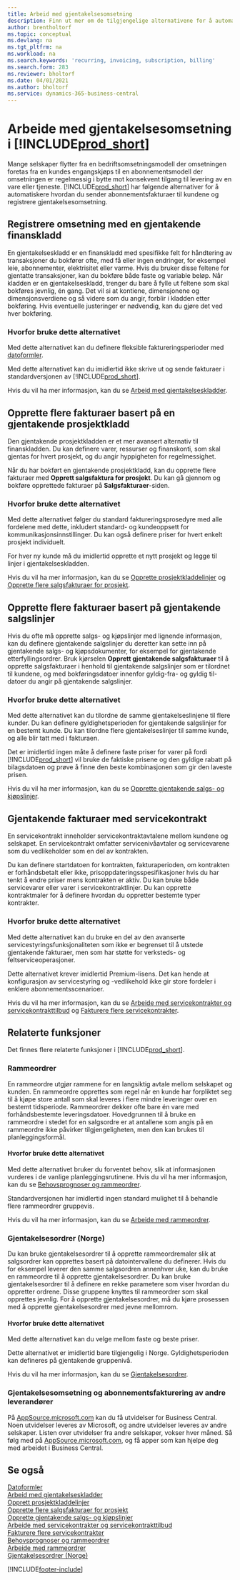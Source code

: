 ```yaml
---
title: Arbeid med gjentakelsesomsetning
description: Finn ut mer om de tilgjengelige alternativene for å automatisere sending av abonnementsfakturaer til kundene og registrere gjentakelsesomsetning.
author: brentholtorf
ms.topic: conceptual
ms.devlang: na
ms.tgt_pltfrm: na
ms.workload: na
ms.search.keywords: 'recurring, invoicing, subscription, billing'
ms.search.form: 283
ms.reviewer: bholtorf
ms.date: 04/01/2021
ms.author: bholtorf
ms.service: dynamics-365-business-central
---
```

# <a name="work-with-recurring-revenue-in-"></a>Arbeide med gjentakelsesomsetning i [!INCLUDE[prod_short](includes/prod_short.md)]

Mange selskaper flytter fra en bedriftsomsetningsmodell der omsetningen foretas fra en kundes engangskjøps til en abonnementsmodell der omsetningen er regelmessig i bytte mot konsekvent tilgang til levering av en vare eller tjeneste.
[!INCLUDE[prod_short](includes/prod_short.md)] har følgende alternativer for å automatiskere hvordan du sender abonnementsfakturaer til kundene og registrere gjentakelsesomsetning. 

## <a name="register-revenue-with-a-recurring-general-journal"></a>Registrere omsetning med en gjentakende finanskladd

En gjentakelseskladd er en finanskladd med spesifikke felt for håndtering av transaksjoner du bokfører ofte, med få eller ingen endringer, for eksempel leie, abonnementer, elektrisitet eller varme. Hvis du bruker disse feltene for gjentatte transaksjoner, kan du bokføre både faste og variable beløp. Når kladden er en gjentakelseskladd, trenger du bare å fylle ut feltene som skal bokføres jevnlig, én gang. Det vil si at kontiene, dimensjonene og dimensjonsverdiene og så videre som du angir, forblir i kladden etter bokføring. Hvis eventuelle justeringer er nødvendig, kan du gjøre det ved hver bokføring.

### <a name="why-use-this-option"></a>Hvorfor bruke dette alternativet

Med dette alternativet kan du definere fleksible faktureringsperioder med [datoformler](ui-enter-date-ranges.md#use-date-formulas).

Med dette alternativet kan du imidlertid ikke skrive ut og sende fakturaer i standardversjonen av [!INCLUDE[prod_short](includes/prod_short.md)].  

Hvis du vil ha mer informasjon, kan du se [Arbeid med gjentakelseskladder](ui-work-general-journals.md#work-with-recurring-journals).  

## <a name="create-multiple-invoices-based-on-a-recurring-job-journal"></a>Opprette flere fakturaer basert på en gjentakende prosjektkladd

Den gjentakende prosjektkladden er et mer avansert alternativ til finanskladden. Du kan definere varer, ressurser og finanskonti, som skal gjentas for hvert prosjekt, og du angir hyppigheten for regelmessighet.  

Når du har bokført en gjentakende prosjektkladd, kan du opprette flere fakturaer med **Opprett salgsfaktura for prosjekt**. Du kan gå gjennom og bokføre opprettede fakturaer på **Salgsfakturaer**-siden.

### <a name="why-use-this-option-1"></a>Hvorfor bruke dette alternativet

Med dette alternativet følger du standard faktureringsprosedyre med alle fordelene med dette, inkludert standard- og kundeoppsett for kommunikasjonsinnstillinger. Du kan også definere priser for hvert enkelt prosjekt individuelt.

For hver ny kunde må du imidlertid opprette et nytt prosjekt og legge til linjer i gjentakelseskladden. 

Hvis du vil ha mer informasjon, kan du se [Opprette prosjektkladdelinjer](projects-how-record-job-usage.md#to-create-job-journal-lines-manually) og [Opprette flere salgsfakturaer for prosjekt](projects-how-invoice-jobs.md#to-create-multiple-job-sales-invoices).

## <a name="create-multiple-invoices-based-on-recurring-sales-lines"></a>Opprette flere fakturaer basert på gjentakende salgslinjer

Hvis du ofte må opprette salgs- og kjøpslinjer med lignende informasjon, kan du definere gjentakende salgslinjer du deretter kan sette inn på gjentakende salgs- og kjøpsdokumenter, for eksempel for gjentakende etterfyllingsordrer. Bruk kjørselen **Opprett gjentakende salgsfakturaer** til å opprette salgsfakturaer i henhold til gjentakende salgslinjer som er tilordnet til kundene, og med bokføringsdatoer innenfor gyldig-fra- og gyldig til-datoer du angir på gjentakende salgslinjer.  

### <a name="why-use-this-option-2"></a>Hvorfor bruke dette alternativet

Med dette alternativet kan du tilordne de samme gjentakelseslinjene til flere kunder. Du kan definere gyldighetsperioden for gjentakende salgslinjer for en bestemt kunde. Du kan tilordne flere gjentakelseslinjer til samme kunde, og alle blir tatt med i fakturaen.

Det er imidlertid ingen måte å definere faste priser for varer på fordi [!INCLUDE[prod_short](includes/prod_short.md)] vil bruke de faktiske prisene og den gyldige rabatt på bilagsdatoen og prøve å finne den beste kombinasjonen som gir den laveste prisen.  

Hvis du vil ha mer informasjon, kan du se [Opprette gjentakende salgs- og kjøpslinjer](sales-how-work-standard-lines.md).

## <a name="recurring-invoices-with-service-contract"></a>Gjentakende fakturaer med servicekontrakt

En servicekontrakt inneholder servicekontraktavtalene mellom kundene og selskapet. En servicekontrakt omfatter servicenivåavtaler og servicevarene som du vedlikeholder som en del av kontrakten.  

Du kan definere startdatoen for kontrakten, fakturaperioden, om kontrakten er forhåndsbetalt eller ikke, prisoppdateringsspesifikasjoner hvis du har tenkt å endre priser mens kontrakten er aktiv. Du kan bruke både servicevarer eller varer i servicekontraktlinjer.
Du kan opprette kontraktmaler for å definere hvordan du oppretter bestemte typer kontrakter.  

### <a name="why-use-this-option-3"></a>Hvorfor bruke dette alternativet

Med dette alternativet kan du bruke en del av den avanserte servicestyringsfunksjonaliteten som ikke er begrenset til å utstede gjentakende fakturaer, men som har støtte for verksteds- og feltserviceoperasjoner.

Dette alternativet krever imidlertid Premium-lisens. Det kan hende at konfigurasjon av servicestyring og -vedlikehold ikke gir store fordeler i enklere abonnementsscenarioer.  

Hvis du vil ha mer informasjon, kan du se [Arbeide med servicekontrakter og servicekontrakttilbud](service-how-to-create-service-contracts-and-service-contract-quotes.md) og [Fakturere flere servicekontrakter](service-how-create-invoices.md#to-invoice-several-service-contracts).

## <a name="related-features"></a>Relaterte funksjoner
Det finnes flere relaterte funksjoner i [!INCLUDE[prod_short](includes/prod_short.md)].

### <a name="blanket-sales-orders"></a>Rammeordrer

En rammeordre utgjør rammene for en langsiktig avtale mellom selskapet og kunden.
En rammeordre opprettes som regel når en kunde har forpliktet seg til å kjøpe store antall som skal leveres i flere mindre leveringer over en bestemt tidsperiode. Rammeordrer dekker ofte bare én vare med forhåndsbestemte leveringsdatoer. Hovedgrunnen til å bruke en rammeordre i stedet for en salgsordre er at antallene som angis på en rammeordre ikke påvirker tilgjengeligheten, men den kan brukes til planleggingsformål.

#### <a name="why-use-this-option-4"></a>Hvorfor bruke dette alternativet

Med dette alternativet bruker du forventet behov, slik at informasjonen vurderes i de vanlige planleggingsrutinene. Hvis du vil ha mer informasjon, kan du se [Behovsprognoser og rammeordrer](design-details-central-concepts-of-the-planning-system.md#demand-forecasts-and-blanket-orders).  

Standardversjonen har imidlertid ingen standard mulighet til å behandle flere rammeordrer gruppevis.

Hvis du vil ha mer informasjon, kan du se [Arbeide med rammeordrer](sales-how-to-create-blanket-sales-orders.md).

### <a name="recurring-orders-norway"></a>Gjentakelsesordrer (Norge)

Du kan bruke gjentakelsesordrer til å opprette rammeordremaler slik at salgsordrer kan opprettes basert på datointervallene du definerer. Hvis du for eksempel leverer den samme salgsordren annenhver uke, kan du bruke en rammeordre til å opprette gjentakelsesordrer.
Du kan bruke gjentakelsesordrer til å definere en rekke parametere som viser hvordan du oppretter ordrene. Disse gruppene knyttes til rammeordrer som skal opprettes jevnlig. For å opprette gjentakelsesordrer, må du kjøre prosessen med å opprette gjentakelsesordrer med jevne mellomrom. 

#### <a name="why-use-this-option-5"></a>Hvorfor bruke dette alternativet

Med dette alternativet kan du velge mellom faste og beste priser.

Dette alternativet er imidlertid bare tilgjengelig i Norge. Gyldighetsperioden kan defineres på gjentakende gruppenivå.

Hvis du vil ha mer informasjon, kan du se [Gjentakelsesordrer](LocalFunctionality/Norway/recurring-orders.md).

### <a name="recurring-revenue-and-subscription-billing-by-other-providers"></a>Gjentakelsesomsetning og abonnementsfakturering av andre leverandører

På [AppSource.microsoft.com](https://appsource.microsoft.com/) kan du få utvidelser for Business Central. Noen utvidelser leveres av Microsoft, og andre utvidelser leveres av andre selskaper. Listen over utvidelser fra andre selskaper, vokser hver måned. Så følg med på [AppSource.microsoft.com](https://go.microsoft.com/fwlink/?linkid=2081646), og få apper som kan hjelpe deg med arbeidet i Business Central.  

## <a name="see-also"></a>Se også

[Datoformler](ui-enter-date-ranges.md#use-date-formulas)  
[Arbeid med gjentakelseskladder](ui-work-general-journals.md#work-with-recurring-journals)  
[Opprett prosjektkladdelinjer](projects-how-record-job-usage.md#to-create-job-journal-lines-manually)  
[Opprette flere salgsfakturaer for prosjekt](projects-how-invoice-jobs.md#to-create-multiple-job-sales-invoices)  
[Opprette gjentakende salgs- og kjøpslinjer](sales-how-work-standard-lines.md)  
[Arbeide med servicekontrakter og servicekontrakttilbud](service-how-to-create-service-contracts-and-service-contract-quotes.md)  
[Fakturere flere servicekontrakter](service-how-create-invoices.md#to-invoice-several-service-contracts)  
[Behovsprognoser og rammeordrer](design-details-central-concepts-of-the-planning-system.md#demand-forecasts-and-blanket-orders)  
[Arbeide med rammeordrer](sales-how-to-create-blanket-sales-orders.md)  
[Gjentakelsesordrer (Norge)](LocalFunctionality/Norway/recurring-orders.md)  


[!INCLUDE[footer-include](includes/footer-banner.md)]
